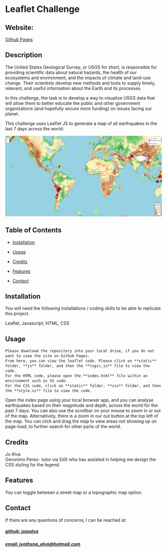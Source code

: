 # Leaflet Challenge


## Website: 
[Github Pages](https://jojoalva.github.io/leaflet-challenge/)

## Description
The United States Geological Survey, or USGS for short, is responsible for providing scientific data about natural hazards, the health of our ecosystems and environment, and the impacts of climate and land-use change. Their scientists develop new methods and tools to supply timely, relevant, and useful information about the Earth and its processes.

In this challenge, the task is to develop a way to visualize USGS data that will allow them to better educate the public and other government organizations (and hopefully secure more funding) on issues facing our planet.

This challenge uses Leaflet JS to generate a map of all earthquakes in the last 7 days across the world:

![app_image](mockup.png)

## Table of Contents

- [Installation](#installation)
- [Usage](#usage)
- [Credits](#credits)

- [Features](#features)

- [Contact](#contact)

## Installation
You will need the following installations / coding skills to be able to replicate this project.

Leaflet, Javascript, HTML, CSS

## Usage
    Please download the repository into your local drive, if you do not want to view the site on Github Pages.
    From here, you can view the leaflet code. Please click on **static** folder, **js** folder, and then the **logic.js** file to view the code.
    For the HTML code, please open the **index.html** file within an environment such as VS code.
    For the CSS code, click on **static** folder, **css** folder, and then the **style.ss** file to view the code.


Open the index page using your local browser app, and you can analyse earthquakes based on their magnitude and depth, across the world for the past 7 days.
You can also use the scrollbar on your mouse to zoom in or out of the map. Alternatively, there is a zoom in our out button at the top left of the map.
You can click and drag the map to view areas not showing up on page-load, to further search for other parts of the world.

## Credits
Jo Alva <br>
Geronimo Perez- tutor via EdX who has assisted in helping me design the CSS styling for the legend.

## Features
You can toggle between a street map or a topographic map option.

## Contact
If there are any questions of concerns, I can be reached at:
##### [github: jojoalva](https://github.com/jojoalva)
##### [email: jyothsna_alva@hotmail.com](mailto:jyothsna_alva@hotmail.com)